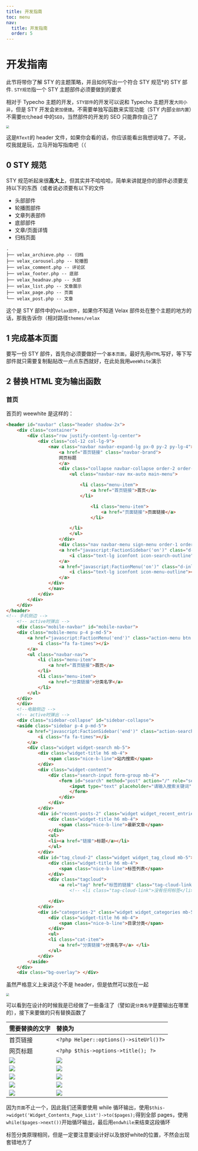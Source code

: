 ```yaml
---
title: 开发指南
toc: menu
nav:
  title: 开发指南
  order: 5
---
```


# 开发指南

此节将带你了解 STY 的主题策略，并且如何写出一个符合 STY 规范\*的 STY 部件. `STY规范`指一个 STY 主题部件必须要做到的要求

相对于 Typecho 主题的开发，`STY部件`的开发可以说和 Typecho 主题开发`大同小异`，但是 STY 开发会`更加便捷`。不需要单独写函数来实现功能（STY 内部`全部内置`）不需要`优化`head 中的`SEO`，当然部件的开发的 SEO 只能靠你自己了

<img src="https://cdn.my-api.cn/user/w/asset-pic-gitee/20210921072345.png" style="zoom: 50%">

这是`RText`的 header 文件，如果你会看的话，你应该能看出我想说啥了。不说，哎我就是玩，立马开始写指南吧（（

## 0 STY 规范

STY 规范听起来很**高大上**，但其实并不哈哈哈，简单来讲就是你的部件必须要支持以下的东西（或者说必须要有以下的文件

- 头部部件
- 轮播图部件
- 文章列表部件
- 底部部件
- 文章/页面详情
- 归档页面

```tree
.
├── velax_archieve.php -- 归档
├── velax_carousel.php -- 轮播图
├── velax_comment.php -- 评论区
├── velax_footer.php -- 底部
├── velax_headnav.php -- 头部
├── velax_list.php -- 文章展示
├── velax_page.php -- 页面
└── velax_post.php -- 文章
```

这个是 STY 部件中的`Velax部件`，如果你不知道 Velax 部件处在整个主题的地方的话，那我告诉你（相对路径`themes/velax`

## 1 完成基本页面

要写一份 STY 部件，首先你必须要做好一个`基本页面`，最好先用`HTML`写好，等下写部件就只需要复制黏贴改一点点东西就好，在此处我用`weeWhite`演示

## 2 替换 HTML 变为输出函数

### 首页

首页的 weewhite 是这样的：

```html
<header id="navbar" class="header shadow-2x">
    <div class="container">
        <div class="row justify-content-lg-center">
            <div class="col-12 col-lg-9">
                <nav class="navbar navbar-expand-lg px-0 py-2 py-lg-4">
                    <a href="首页链接" class="navbar-brand">
                    网页标题
                    </a>
                    <div class="collapse navbar-collapse order-2 order-lg-1">
                        <ul class="navbar-nav mx-auto main-menu">

                            <li class="menu-item">
                                <a href="首页链接">首页</a>
                            </li>

                                <li class="menu-item">
                                    <a href="页面链接">页面链接</a>
                                </li>

                        </li>
                        </ul>
                    </div>
                    <div class="nav navbar-menu sign-menu order-1 order-lg-2">
                    <a href="javascript:FactionSidebar('on')" class="d-inline-block action-search action-sidebar" id="action-sidebar">
                        <i class="text-lg iconfont icon-search-outline"></i>
                    </a>
                    <a href="javascript:FactionMenu('on')" class="d-inline-block d-lg-none action-menu pl-4" id="action-menu">
                        <i class="text-lg iconfont icon-menu-outline"></i>
                    </a>
                </div>
                </nav>
            </div>
        </div>
    </div>
</header>
<!-- 手机侧边 -->
    <!-- active时弹出 -->
    <div class="mobile-navbar" id="mobile-navbar">
    <div class="mobile-menu p-4 p-md-5">
        <a href="javascript:FactionMenu('end')" class="action-menu btn btn-light px-2 mb-4" id="action-menu">
            <i class="fa fa-times"></i>
        </a>
        <ul class="navbar-nav">
            <li class="menu-item">
                <a href="首页链接">首页</a>
            </li>
            <li class="menu-item">
                <a href="分类链接">分类名字</a>
            </li>
        </ul>
    </div>
    </div>
    <!--电脑侧边 -->
    <!-- active时弹出 -->
    <div class="sidebar-collapse" id="sidebar-collapse">
    <aside class="sidebar p-4 p-md-5">
        <a href="javascript:FactionSidebar('end')" class="action-search btn btn-light px-2 mb-4" id="action-search">
            <i class="fa fa-times"></i>
        </a>
        <div class="widget widget-search mb-5">
            <div class="widget-title h6 mb-4">
                <span class="nice-b-line">站内搜索</span>
            </div>
            <div class="widget-content">
                <div class="search-input form-group mb-4">
                    <form id="search" method="post" action="/" role="search">
                        <input type="text" placeholder="请输入搜索关键词" class="form-control" name="s">
                        </form>
                    </div>
                </div>
            </div>
            <div id="recent-posts-2" class="widget widget_recent_entries mb-5">
                <div class="widget-title h6 mb-4">
                    <span class="nice-b-line">最新文章</span>
                </div>
                <ul>
                <li><a href="链接">标题</a></li>
                </ul>
            </div>
            <div id="tag_cloud-2" class="widget widget_tag_cloud mb-5">
                <div class="widget-title h6 mb-4">
                    <span class="nice-b-line">标签列表</span>
                </div>
                <div class="tagcloud">
                    <a rel="tag" href="标签的链接" class="tag-cloud-link">标签的名字</a>
                        <!-- <li class="tag-cloud-link">没有任何标签</li> -->

                </div>
            </div>
            <div id="categories-2" class="widget widget_categories mb-5">
                <div class="widget-title h6 mb-4">
                    <span class="nice-b-line">目录分类</span>
                </div>
                <ul>
                <li class="cat-item">
                    <a href="分类链接">分类名字</a> </li>
                </ul>
            </div>
        </aside>
    </div>
    <div class="bg-overlay"> </div>
```

虽然严格意义上来讲这个不是 header，但是依然可以放在一起

<img src="https://cdn.my-api.cn/user/w/asset-pic-gitee/20210921073511.png" style="zoom: 50%">

可以看到在设计的时候我是已经做了一些备注了（譬如说`分类名字`是要输出在哪里的），接下来要做的只有替换函数了

| 需要替换的文字                                                       | 替换为                                                               |
| :------------------------------------------------------------------- | :------------------------------------------------------------------- |
| 首页链接                                                             | `<?php Helper::options()->siteUrl()?>`                               |
| 网页标题                                                             | `<?php $this->options->title(); ?>`                                  |
| ![](https://cdn.my-api.cn/user/w/asset-pic-gitee/20210921074347.png) | ![](https://cdn.my-api.cn/user/w/asset-pic-gitee/20210921074414.png) |
| ![](https://cdn.my-api.cn/user/w/asset-pic-gitee/20210921074737.png) | ![](https://cdn.my-api.cn/user/w/asset-pic-gitee/20210921074837.png) |
| ![](https://cdn.my-api.cn/user/w/asset-pic-gitee/20210921074942.png) | ![](https://cdn.my-api.cn/user/w/asset-pic-gitee/20210921075002.png) |
| ![](https://cdn.my-api.cn/user/w/asset-pic-gitee/20210921075051.png) | ![](https://cdn.my-api.cn/user/w/asset-pic-gitee/20210921075110.png) |
| ![](https://cdn.my-api.cn/user/w/asset-pic-gitee/20210921075128.png) | ![](https://cdn.my-api.cn/user/w/asset-pic-gitee/20210921075143.png) |

因为`页面`不止一个，因此我们还需要使用 while 循环输出，使用`$this->widget('Widget_Contents_Page_List')->to($pages);`得到全部 pages，使用`while($pages->next())`开始循环输出，最后用`endwhile`来结束这段循环

<Alert type="error">
    标签分类原理相同，但是一定要注意要设计好以及放好white的位置，不然会出现套错地方了
</Alert>
